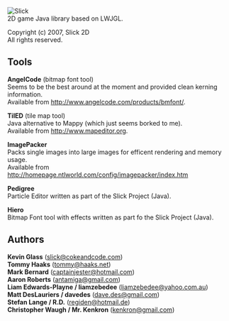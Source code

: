 ![Slick](http://slick.cokeandcode.com/images/logo.gif)  
2D game Java library based on LWJGL.

Copyright (c) 2007, Slick 2D  
All rights reserved.

Tools
-----
**AngelCode** (bitmap font tool)  
Seems to be the best around at the moment and provided clean kerning information.  
Available from http://www.angelcode.com/products/bmfont/.

**TilED** (tile map tool)  
Java alternative to Mappy (which just seems borked to me).  
Available from http://www.mapeditor.org.  

**ImagePacker**  
Packs single images into large images for efficent rendering and memory usage.  
Available from http://homepage.ntlworld.com/config/imagepacker/index.htm

**Pedigree**  
Particle Editor written as part of the Slick Project (Java).

**Hiero**  
Bitmap Font tool with effects written as part fo the Slick Project (Java).

Authors
-------
**Kevin Glass** (slick@cokeandcode.com)  
**Tommy Haaks** (tommy@haaks.net)  
**Mark Bernard** (captainjester@hotmail.com)  
**Aaron Roberts** (antamiga@gmail.com)  
**Liam Edwards-Playne / liamzebedee** (liamzebedee@yahoo.com.au)  
**Matt DesLauriers / davedes** (dave.des@gmail.com)  
**Stefan Lange / R.D.** (regiden@hotmail.de)  
**Christopher Waugh / Mr. Kenkron** (kenkron@gmail.com)  